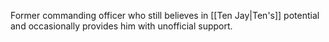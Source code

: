 Former commanding officer who still believes in [[Ten Jay|Ten's]] potential and occasionally provides him with unofficial support.